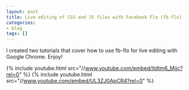 ```yaml
---
layout: post
title: Live editing of CSS and JS files with Facebook Flo (fb-flo)
categories:
- blog
tags: []
---
```

I created two tutorials that cover how to use fb-flo for live editing with Google Chrome. Enjoy!

{% include youtube.html src="//www.youtube.com/embed/ltdtm6_Mjjc?rel=0" %}
{% include youtube.html src="//www.youtube.com/embed/UL3ZJ0ApCR4?rel=0" %}